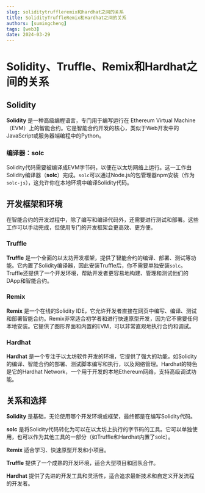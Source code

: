 ```yaml
---
slug: soliditytruffleremix和hardhat之间的关系
title: SolidityTruffleRemix和Hardhat之间的关系
authors: [sumingcheng]
tags: [web3]
date: 2024-03-29
---
```


# Solidity、Truffle、Remix和Hardhat之间的关系



 

## Solidity  

**Solidity** 是一种高级编程语言，专门用于编写运行在 Ethereum Virtual Machine（EVM）上的智能合约。它是智能合约开发的核心，类似于Web开发中的JavaScript或服务器端编程中的Python。

### 编译器：solc  

Solidity代码需要被编译成EVM字节码，以便在以太坊网络上运行。这一工作由Solidity编译器（**solc**）完成。`solc`可以通过Node.js的包管理器npm安装（作为`solc-js`），这允许你在本地环境中编译Solidity代码。

## 开发框架和环境  

在智能合约的开发过程中，除了编写和编译代码外，还需要进行测试和部署。这些工作可以手动完成，但使用专门的开发框架会更高效、更方便。

### Truffle  

**Truffle** 是一个全面的以太坊开发框架，提供了智能合约的编译、部署、测试等功能。它内置了Solidity编译器，因此安装Truffle后，你不需要单独安装`solc`。Truffle还提供了一个开发环境，帮助开发者更容易地构建、管理和测试他们的DApp和智能合约。

### Remix  

**Remix** 是一个在线的Solidity IDE，它允许开发者直接在网页中编写、编译、测试和部署智能合约。Remix非常适合初学者和进行快速原型开发，因为它不需要任何本地安装。它提供了图形界面和内置的EVM，可以非常直观地执行合约和调试。

### Hardhat  

**Hardhat** 是一个专注于以太坊软件开发的环境，它提供了强大的功能，如Solidity的编译、智能合约的部署、测试脚本编写和执行，以及网络管理。Hardhat的特色是它的Hardhat Network，一个用于开发的本地Ethereum网络，支持高级调试功能。

## 关系和选择  

**Solidity** 是基础，无论使用哪个开发环境或框架，最终都是在编写Solidity代码。

**solc** 是将Solidity代码转化为可以在以太坊上执行的字节码的工具。它可以单独使用，也可以作为其他工具的一部分（如Truffle和Hardhat内置了solc）。

**Remix** 适合学习、快速原型开发和小项目。

**Truffle** 提供了一个成熟的开发环境，适合大型项目和团队合作。

**Hardhat** 提供了先进的开发工具和灵活性，适合追求最新技术和自定义开发流程的开发者。
